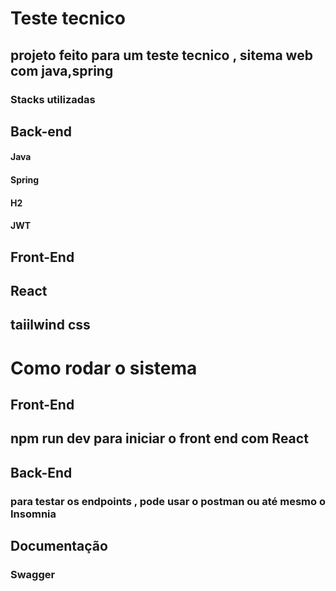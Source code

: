 <h1>Teste tecnico</h1>

<h2>projeto feito para um teste tecnico , sitema web com java,spring</h2>


<h3>Stacks utilizadas</h3>

<h2>Back-end</h2>
<h4>Java</h4>
<h4>Spring</h4>
<h4>H2</h4>
<h4>JWT</h4>

<h2>Front-End</h2>
<h2>React</h2>
<h2>taiilwind css</h2>


<h1>Como rodar o  sistema</h1>
<h2>Front-End</h2>
<h2> npm run dev para iniciar o front end com React</h2>

<h2>Back-End</h2>
<h3> para testar os endpoints , pode usar o postman ou até mesmo o Insomnia</h3>
<h2>Documentação</h2>
<h3>Swagger</h3>
